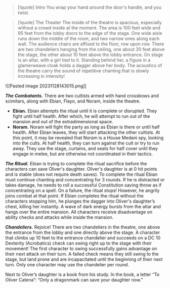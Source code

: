 > [!quote] Intro
> You wrap your hand around the door's handle, and you twist.

> [!quote] The Theater
> The inside of the theatre is spacious, especially without a crowd inside at the moment. The area is 100 feet wide and 95 feet from the lobby doors to the edge of the stage. One wide aisle runs down the middle of the room, and two narrow ones along each wall. The audience chairs are affixed to the floor, row upon row. There are two chandeliers hanging from the ceiling, one about 30 feet above the stage, the other about 10 feet above the lobby entrance.
> On stage is an altar, with a girl tied to it. Standing behind her, a figure in a glamerweave cloak holds a dagger above her body. The acoustics of the theatre carry the sound of repetitive chanting that is slowly increasing in intensity!

![[Pasted image 20231128143015.png]]

***The Combatants.***
There are two cultists armed with hand crossbows and scimitars, along with Ebian, Flayo, and Noram, inside the theatre.
- **Ebian.** Ebian attempts the ritual until it is complete or disrupted. They fight until half health. After which, he will attempt to run out of the mansion and out of the extradimensional space.
- **Noram.** Noram will fight the party as long as Ebian is there or until half health. After Ebian leaves, they will start attacking the other cultists. At this point, it may be revealed that Noram is a House Medani spy, looking into the cults. At half health, they can turn against the cult or try to run away.
They use the stage, curtains, and seats for half cover until they engage in melee, but are otherwise not coordinated in their tactics.

***The Ritual.*** Ebian is trying to complete the ritual sacrifice before the characters can save Oliver's daughter. Oliver's daughter is at 0 hit points and is stable (does not require death saves). To complete the ritual Ebian must continue chanting and concentrating for 3 rounds. If he is distracted or takes damage, he needs to roll a successful Constitution saving throw as if concentrating on a spell. On a failure, the ritual stops! However, he angrily joins combat at that point.
If Ebian completes the ritual without the characters stopping him, he plunges the dagger into Oliver's daughter’s chest, killing her instantly. A wave of dark energy bursts from the altar and hangs over the entire mansion. All characters receive disadvantage on ability checks and attacks while inside the mansion.

***Chandeliers.*** Rejoice! There are two chandeliers in the theatre,
one above the entrance from the lobby and one directly above
the stage. A character that climbs up 10 feet to the entrance
chandelier and succeeds on a DC 10 Dexterity (Acrobatics) check
can swing right up to the stage with their movement! The first
character to swing successfully gains advantage on their next
attack on their turn. A failed check means they still swing to the
stage, but land prone and are incapacitated until the beginning
of their next turn. Only one character may use the chandelier per
round.




Next to Oliver’s daughter is a book from his study. In the book, a letter “To Oliver Catena”:
“Only a dragonmark can save your daughter now.”
